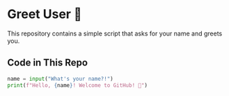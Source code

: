 # Greet User 👋  

This repository contains a simple script that asks for your name and greets you.  

## Code in This Repo  
```python
name = input("What's your name?!")  
print(f"Hello, {name}! Welcome to GitHub! 🚀")
